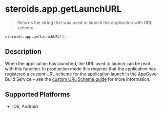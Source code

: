 steroids.app.getLaunchURL
=========================

  > Returns the string that was used to launch the application with URL scheme.

    steroids.app.getLaunchURL();

Description
-----------

When the application has launched, the URL used to launch can be read with this function. In production mode this requires that the application has registered a custom URL scheme for the application launch in the AppGyver Build Service – see the [custom URL Scheme guide](http://guides.appgyver.com/steroids/guides/steroids-js/custom-url-schemes/) for more information.

Supported Platforms
-------------------

- iOS, Android